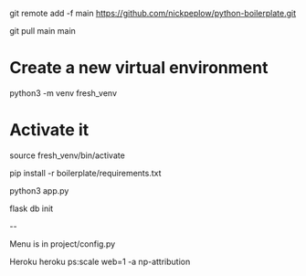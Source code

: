 git remote add -f main https://github.com/nickpeplow/python-boilerplate.git

git pull main main

# Create a new virtual environment
python3 -m venv fresh_venv

# Activate it
source fresh_venv/bin/activate

pip install -r boilerplate/requirements.txt

python3 app.py

flask db init

--

Menu is in project/config.py

Heroku
heroku ps:scale web=1 -a np-attribution